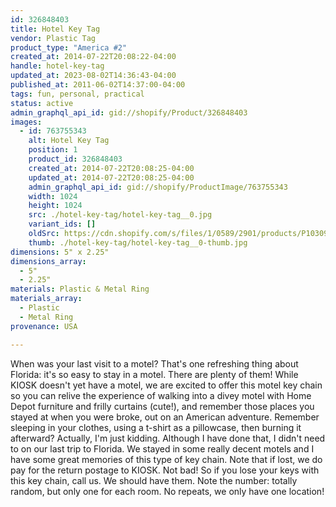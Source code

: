 ```yaml
---
id: 326848403
title: Hotel Key Tag
vendor: Plastic Tag
product_type: "America #2"
created_at: 2014-07-22T20:08:22-04:00
handle: hotel-key-tag
updated_at: 2023-08-02T14:36:43-04:00
published_at: 2011-06-02T14:37:00-04:00
tags: fun, personal, practical
status: active
admin_graphql_api_id: gid://shopify/Product/326848403
images:
  - id: 763755343
    alt: Hotel Key Tag
    position: 1
    product_id: 326848403
    created_at: 2014-07-22T20:08:25-04:00
    updated_at: 2014-07-22T20:08:25-04:00
    admin_graphql_api_id: gid://shopify/ProductImage/763755343
    width: 1024
    height: 1024
    src: ./hotel-key-tag/hotel-key-tag__0.jpg
    variant_ids: []
    oldSrc: https://cdn.shopify.com/s/files/1/0589/2901/products/P1030922.jpeg?v=1406074105
    thumb: ./hotel-key-tag/hotel-key-tag__0-thumb.jpg
dimensions: 5" x 2.25"
dimensions_array:
  - 5"
  - 2.25"
materials: Plastic & Metal Ring
materials_array:
  - Plastic
  - Metal Ring
provenance: USA

---
```


When was your last visit to a motel? That's one refreshing thing about Florida: it's so easy to stay in a motel. There are plenty of them! While KIOSK doesn't yet have a motel, we are excited to offer this motel key chain so you can relive the experience of walking into a divey motel with Home Depot furniture and frilly curtains (cute!), and remember those places you stayed at when you were broke, out on an American adventure. Remember sleeping in your clothes, using a t-shirt as a pillowcase, then burning it afterward? Actually, I'm just kidding. Although I have done that, I didn't need to on our last trip to Florida. We stayed in some really decent motels and I have some great memories of this type of key chain. Note that if lost, we do pay for the return postage to KIOSK. Not bad! So if you lose your keys with this key chain, call us. We should have them. Note the number: totally random, but only one for each room. No repeats, we only have one location!
